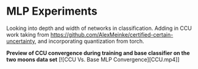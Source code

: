 # MLP Experiments

Looking into depth and width of networks in classification. Adding in CCU work taking from https://github.com/AlexMeinke/certified-certain-uncertainty, and incorporating quantization from torch. 

**Preview of CCU convergence during training and base classifier on the two moons data set**
[![CCU Vs. Base MLP Convergence][CCU.mp4]]
